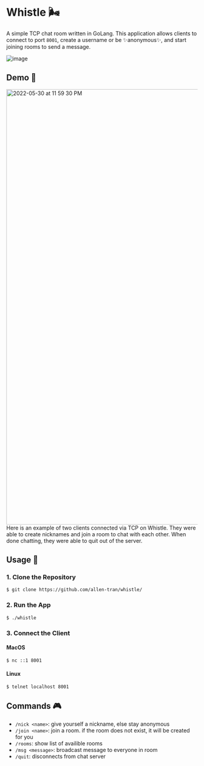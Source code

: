 # Whistle 🌬

A simple TCP chat room written in GoLang. This application allows clients to connect to port `8001`, create a username or be ✨anonymous✨, and start joining rooms to send a message.

![image](https://user-images.githubusercontent.com/63386979/171106532-eef32fbe-b96b-42e3-a0e0-79b38e0912e1.png)

## Demo 🎯

<img width="1143" alt=" 2022-05-30 at 11 59 30 PM" src="https://user-images.githubusercontent.com/63386979/171111861-19c9699f-cb9b-439a-89aa-8b54c36139aa.png">
Here is an example of two clients connected via TCP on Whistle. They were able to create nicknames and join a room to chat with each other. When done chatting, they were able to quit out of the server.

## Usage 🚀
### 1. Clone the Repository
```
$ git clone https://github.com/allen-tran/whistle/
```
### 2. Run the App
```
$ ./whistle
```
### 3. Connect the Client

#### MacOS
`$ nc ::1 8001`
#### Linux
`$ telnet localhost 8001`

## Commands 🎮
- `/nick <name>`: give yourself a nickname, else stay anonymous
- `/join <name>`: join a room. if the room does not exist, it will be created for you
- `/rooms`: show list of availible rooms
- `/msg <message>`: broadcast message to everyone in room
- `/quit`: disconnects from chat server
